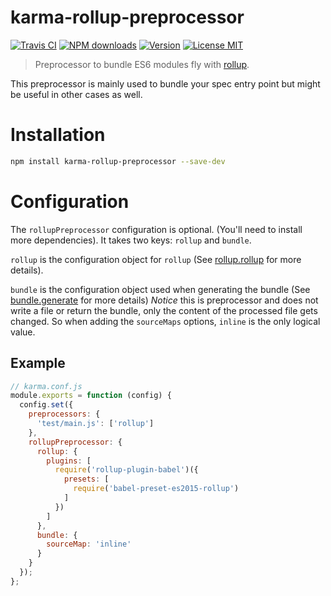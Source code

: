 # karma-rollup-preprocessor

[![Travis CI][travis-badge]][travis-url]
[![NPM downloads][downloads-badge]][downloads-url]
[![Version][version-badge]][version-url]
[![License MIT][license-badge]][license-url]

> Preprocessor to bundle ES6 modules fly with [rollup](http://rollupjs.org/).

This preprocessor is mainly used to bundle your spec entry point but might be useful in other cases as well.


# Installation
```bash
npm install karma-rollup-preprocessor --save-dev
```


# Configuration
The `rollupPreprocessor` configuration is optional. (You'll need to install more dependencies). It takes two keys: `rollup` and
 `bundle`.

`rollup` is the configuration object for `rollup` (See [rollup.rollup](https://github.com/rollup/rollup/wiki/JavaScript-API#rolluprollup-options-) for more details).

`bundle` is the configuration object used when generating the bundle  (See [bundle.generate](https://github.com/rollup/rollup/wiki/JavaScript-API#bundlegenerate-options-) for more details)
*Notice* this is preprocessor and does not write a file or return the bundle, only the content of the processed file gets changed.
So when adding the `sourceMaps` options, `inline` is the only logical value.


## Example
```js
// karma.conf.js
module.exports = function (config) {
  config.set({
    preprocessors: {
      'test/main.js': ['rollup']
    },
    rollupPreprocessor: {
      rollup: {
        plugins: [
          require('rollup-plugin-babel')({
            presets: [
              require('babel-preset-es2015-rollup')
            ]
          })
        ]
      },
      bundle: {
        sourceMap: 'inline'
      }
    }
  });
};
```
[travis-badge]: https://img.shields.io/travis/jlmakes/karma-rollup-preprocessor.svg
[travis-url]: https://travis-ci.org/jlmakes/karma-rollup-preprocessor
[downloads-badge]: https://img.shields.io/npm/dm/karma-rollup-preprocessor.svg?style=flat
[downloads-url]: https://npmjs.org/package/karma-rollup-preprocessor
[version-badge]: https://img.shields.io/npm/v/karma-rollup-preprocessor.svg
[version-url]: https://www.npmjs.org/package/karma-rollup-preprocessor
[license-badge]: https://img.shields.io/badge/license-MIT-1283c3.svg
[license-url]: https://opensource.org/licenses/MIT
